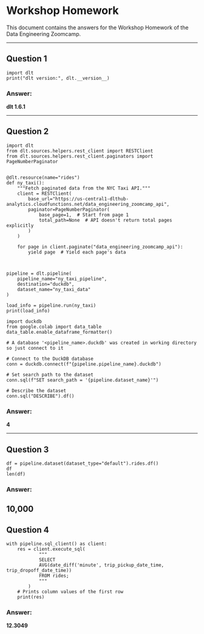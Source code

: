 # Workshop Homework

This document contains the answers for the Workshop Homework of the Data Engineering Zoomcamp.

---

## **Question 1**
```
import dlt
print("dlt version:", dlt.__version__)
```

### **Answer:**
**dlt 1.6.1**

---

## **Question 2**
```
import dlt
from dlt.sources.helpers.rest_client import RESTClient
from dlt.sources.helpers.rest_client.paginators import PageNumberPaginator


@dlt.resource(name="rides")
def ny_taxi():
    """Fetch paginated data from the NYC Taxi API."""
    client = RESTClient(
        base_url="https://us-central1-dlthub-analytics.cloudfunctions.net/data_engineering_zoomcamp_api",
        paginator=PageNumberPaginator(
            base_page=1,  # Start from page 1
            total_path=None  # API doesn't return total pages explicitly
        )
    )

    for page in client.paginate("data_engineering_zoomcamp_api"):
        yield page  # Yield each page's data



pipeline = dlt.pipeline(
    pipeline_name="ny_taxi_pipeline",
    destination="duckdb",
    dataset_name="ny_taxi_data"
)

load_info = pipeline.run(ny_taxi)
print(load_info)

import duckdb
from google.colab import data_table
data_table.enable_dataframe_formatter()

# A database '<pipeline_name>.duckdb' was created in working directory so just connect to it

# Connect to the DuckDB database
conn = duckdb.connect(f"{pipeline.pipeline_name}.duckdb")

# Set search path to the dataset
conn.sql(f"SET search_path = '{pipeline.dataset_name}'")

# Describe the dataset
conn.sql("DESCRIBE").df()
```

### **Answer:**

**4**

---

## **Question 3**

```
df = pipeline.dataset(dataset_type="default").rides.df()
df
len(df)
```

### **Answer:**
**10,000**
---

## **Question 4**
```
with pipeline.sql_client() as client:
    res = client.execute_sql(
            """
            SELECT
            AVG(date_diff('minute', trip_pickup_date_time, trip_dropoff_date_time))
            FROM rides;
            """
        )
    # Prints column values of the first row
    print(res)
```
### **Answer:**
**12.3049**
